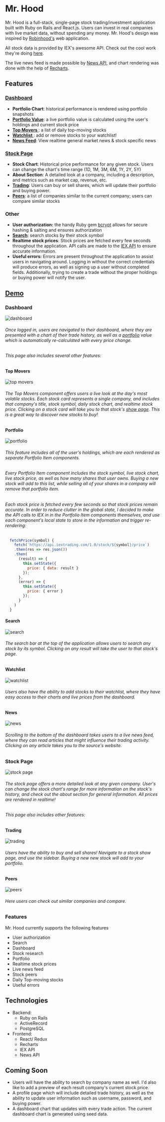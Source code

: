 # Mr. Hood

Mr. Hood is a full-stack, single-page stock trading/investment application built with Ruby on Rails and React.js. Users can invest in real companies with live market data, without spending any money. Mr. Hood's design was inspired by [Robinhood's](https://www.robinhood.com/) web application.

All stock data is provided by IEX's awesome API. Check out the cool work they're doing [here](https://iextrading.com/developer/).

The live news feed is made possible by [News API](https://newsapi.org/), and chart rendering was done with the help of [Recharts](http://recharts.org/en-US/).

## Features

### [Dashboard ](#dashboard)
- **Portfolio Chart**: historical performance is rendered using portfolio snapshots
- **[Portfolio Value](#portfolio)**: a live portfolio value is calculated using the user's holdings and current stock price
- **[Top Movers ](#top-movers)**: a list of daily top-moving stocks
- **[Watchlist ](#watchlist)**: add or remove stocks to your watchlist!
- **[News Feed](#news)**: View realtime general market news & stock specific news


### [Stock Page ](#stock-page)

- **Stock Chart**: Historical price performance for any given stock. Users can change the chart's time range (1D, 1M, 3M, 6M, 1Y, 2Y, 5Y)
- **About Section**: A detailed look at a company, including a description, and metrics such as market cap, revenue, etc.
- **[Trading](#trading)**: Users can buy or sell shares, which will update their portfolio and buying power.
- **[Peers](#peers)**: a list of companies similar to the current company; users can compare similar stocks

### Other
- **User authorization:** the handy Ruby gem [bcrypt](https://rubygems.org/gems/bcrypt/versions/3.1.12) allows for secure hashing & salting and ensures authorization
- **[Search]()**: search stocks by their stock symbol
- **Realtime stock prices**: Stock prices are fetched every few seconds throughout the application. API calls are made to the [IEX API]() to ensure accurate information.
- **Useful errors:** Errors are present throughout the application to assist users in navigating around. Logging in without the correct credentials will produce errors, as well as signing up a user without completed fields. Additionally, trying to create a trade without the proper holdings or buying power will notify the user.


## [Demo](https://mrhood.herokuapp.com/)


### Dashboard
![dashboard](https://res.cloudinary.com/fullstackimages/image/upload/v1539194939/Mr.Hood/gifs/login.gif)
###### Once logged in, users are navigated to their dashboard, where they are presented with a chart of their trade history, as well as a [portfolio](#portfolio) value which is automatically re-calculated with every price change.


###### This page also includes several other features:

#### Top Movers
![top movers](https://res.cloudinary.com/fullstackimages/image/upload/v1539195485/Mr.Hood/gifs/topmovers.gif)
###### The Top Movers component offers users a live look at the day's most volatile stocks. Each stock card represents a single company, and includes that company's title, stock symbol, daily stock chart, and realtime stock price. Clicking on a stock card will take you to that stock's [show page](#stock-page).  This is a great way to discover new stocks to buy!

#### Portfolio
![portfolio](https://res.cloudinary.com/fullstackimages/image/upload/v1539195905/Mr.Hood/gifs/portfolio.gif)
###### This feature includes all of the user's holdings, which are each rendered as separate Portfolio Item components.

###### Every Portfolio Item component includes the stock symbol, live stock chart, live stock price, as well as how many shares that user owns. Buying a new stock will add to this list, while selling all of your shares in a company will remove that portfolio item.

###### Each stock price is fetched every few seconds so that stock prices remain accurate. In order to reduce clutter in the global state, I decided to make the API calls to IEX in in the Portfolio Item components themselves, and use each component's local state to store in the information and trigger re-rendering:

```javascript
  fetchPrice(symbol) {
    fetch(`https://api.iextrading.com/1.0/stock/${symbol}/price`)
    .then(res => res.json())
    .then(
      (result) => {
        this.setState({
          price: { data: result }
        });
      },
      (error) => {
        this.setState({
          price: { error }
        });
      }
    )
  }
```

#### Search
![search](https://res.cloudinary.com/fullstackimages/image/upload/v1539196936/Mr.Hood/gifs/search.gif)
###### The search bar at the top of the application allows users to search any stock by its symbol. Clicking on any result will take the user to that stock's page.

#### Watchlist
![watchlist](https://res.cloudinary.com/fullstackimages/image/upload/v1539196505/Mr.Hood/gifs/watchlist.gif)
###### Users also have the ability to add stocks to their watchlist, where they have easy access to their charts and live prices from the dashboard.

#### News
![news](https://res.cloudinary.com/fullstackimages/image/upload/v1539197370/Mr.Hood/gifs/news.gif)
###### Scrolling to the bottom of the dashboard takes users to a live news feed, where they can read articles that might influence their trading activity. Clicking on any article takes you to the source's website.

### Stock Page
![stock page](https://res.cloudinary.com/fullstackimages/image/upload/v1539197971/Mr.Hood/gifs/stock_page.gif)
###### The stock page offers a more detailed look at any given company. User's can change the stock chart's range for more information on the stock's history, and check out the about section for general information. All prices are rendered in realtime!

###### This page also includes other features:

#### Trading
![trading](https://res.cloudinary.com/fullstackimages/image/upload/v1539200633/Mr.Hood/gifs/trading.gif)
###### Users have the ability to buy and sell shares! Navigate to a stock show page, and use the sidebar. Buying a new new stock will add to your portfolio.

#### Peers
![peers](https://res.cloudinary.com/fullstackimages/image/upload/v1539200625/Mr.Hood/gifs/Peers.gif)
###### Here users can check out similar companies and compare.

### Features

Mr. Hood currently supports the following features

- User authorization  
- Search
- Dashboard
- Stock research
- Portfolio
- Realtime stock prices
- Live news feed
- Stock peers
- Daily Top-moving stocks
- Useful errors

## Technologies

- Backend:
  - Ruby on Rails
  - ActiveRecord
  - PostgreSQL
- Frontend:
  - React/ Redux
  - Recharts
  - IEX API
  - News API


## Coming Soon
- Users will have the ability to search by company name as well. I'd also like to add a preview of each result company's current stock price.
- A profile page which will include detailed trade history, as well as the ability to update user information such as username, password, and buying power.
- A dashboard chart that updates with every trade action. The current dashboard chart is generated using seed data.
